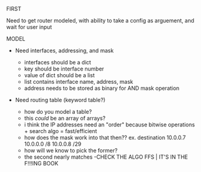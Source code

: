 FIRST

Need to get router modeled, with ability to take a config
as arguement, and wait for user input 


MODEL

- Need interfaces, addressing, and mask
    - interfaces should be a dict
    - key should be interface number
    - value of dict should be a list
    - list contains interface name, address, mask 
    - address needs to be stored as binary for AND mask operation

- Need routing table (keyword table?)
    - how do you model a table?
    - this *could* be an array of arrays?
    - i think the IP addresses need an "order" because
        bitwise operations + search algo = fast/efficient
    - how does the mask work into that then??
    ex. destination 10.0.0.7
        10.0.0.0   /8
        10.0.0.8   /29
    - how will we know to pick the former?
    - the second nearly matches
    -CHECK THE ALGO FFS | IT'S IN THE F!!!ING BOOK

